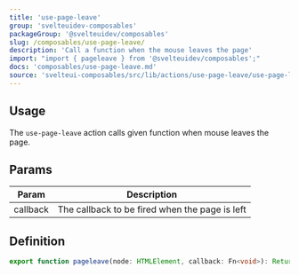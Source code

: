 ```yaml
---
title: 'use-page-leave'
group: 'svelteuidev-composables'
packageGroup: '@svelteuidev/composables'
slug: /composables/use-page-leave/
description: 'Call a function when the mouse leaves the page'
import: "import { pageleave } from '@svelteuidev/composables';"
docs: 'composables/use-page-leave.md'
source: 'svelteui-composables/src/lib/actions/use-page-leave/use-page-leave.ts'
---
```


<script lang='ts'>
	import { Demo, ComposableDemos } from '@svelteuidev/demos';
    import { Heading } from 'components';
</script>

<Heading />

## Usage

The `use-page-leave` action calls given function when mouse leaves the page.

<Demo demo={ComposableDemos.usePageLeaveDemo.usage} />

## Params

| Param    | Description                                    |
| -------- | ---------------------------------------------- |
| callback | The callback to be fired when the page is left |

## Definition

```ts
export function pageleave(node: HTMLElement, callback: Fn<void>): ReturnType<Action>;
```
